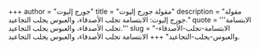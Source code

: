 +++
author = "جورج إليوت"
title = "مقولة جورج إليوت"
description = "مقولة جورج إليوت: الابتسامة تجلب الأصدقاء، والعبوس يجلب التجاعيد."
quote = '''الابتسامة تجلب الأصدقاء، والعبوس يجلب التجاعيد.'''
slug = "الابتسامة-تجلب-الأصدقاء-والعبوس-يجلب-التجاعيد"
+++
الابتسامة تجلب الأصدقاء، والعبوس يجلب التجاعيد.
